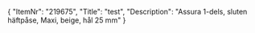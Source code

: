 {
  "ItemNr": "219675",
  "Title": "test",
  "Description": "Assura 1-dels, sluten häftpåse, Maxi, beige, hål 25 mm"
}